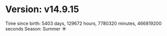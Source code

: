 # Version: v14.9.15
Time since birth: 5403 days, 129672 hours, 7780320 minutes, 466819200 seconds
Season: Summer ☀️
